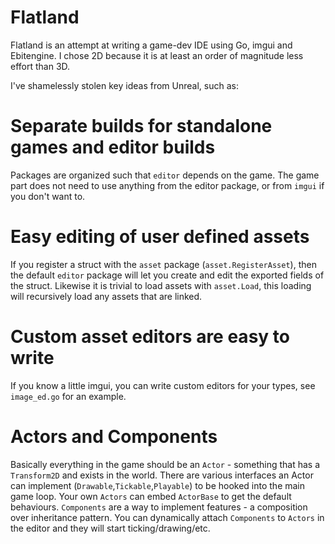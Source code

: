# Flatland
Flatland is an attempt at writing a game-dev IDE using Go, imgui and Ebitengine.
I chose 2D because it is at least an order of magnitude less effort than 3D.

I've shamelessly stolen key ideas from Unreal, such as:

# Separate builds for standalone games and editor builds
Packages are organized such that `editor` depends on the game.  The game part
does not need to use anything from the editor package, or from `imgui` if you
don't want to.

# Easy editing of user defined assets
If you register a struct with the `asset` package (`asset.RegisterAsset`), then
the default `editor` package will let you create and edit the exported fields of
the struct.
Likewise it is trivial to load assets with `asset.Load`, this loading will
recursively load any assets that are linked.

# Custom asset editors are easy to write
If you know a little imgui, you can write custom editors for your types, see
`image_ed.go` for an example.

# Actors and Components
Basically everything in the game should be an `Actor` - something that has a
`Transform2D` and exists in the world.  There are various interfaces an Actor
can implement (`Drawable`,`Tickable`,`Playable`) to be hooked into the main game
loop.  Your own `Actors` can embed `ActorBase` to get the default behaviours.
`Components` are a way to implement features - a composition over inheritance
pattern.  You can dynamically attach `Components` to `Actors` in the editor and
they will start ticking/drawing/etc.